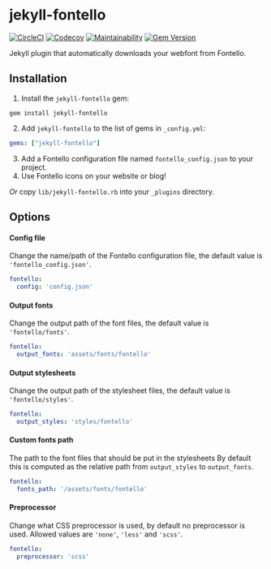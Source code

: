 # jekyll-fontello

[![CircleCI](https://circleci.com/gh/ericcornelissen/jekyll-fontello.svg?style=svg)](https://circleci.com/gh/ericcornelissen/jekyll-fontello)
[![Codecov](https://codecov.io/gh/ericcornelissen/jekyll-fontello/branch/master/graph/badge.svg)](https://codecov.io/gh/ericcornelissen/jekyll-fontello)
[![Maintainability](https://api.codeclimate.com/v1/badges/2e63e692dc90862a47ad/maintainability)](https://codeclimate.com/github/ericcornelissen/jekyll-fontello/maintainability)
[![Gem Version](https://badge.fury.io/rb/jekyll-fontello.png)](https://badge.fury.io/rb/jekyll-fontello)

Jekyll plugin that automatically downloads your webfont from Fontello.

## Installation

1. Install the `jekyll-fontello` gem:
```
gem install jekyll-fontello
```
2. Add `jekyll-fontello` to the list of gems in `_config.yml`:
```yaml
gems: ["jekyll-fontello"]
```
3. Add a Fontello configuration file named `fontello_config.json` to your project.
4. Use Fontello icons on your website or blog!

_Or_ copy `lib/jekyll-fontello.rb` into your `_plugins` directory.

## Options

#### Config file

Change the name/path of the Fontello configuration file, the default value is `'fontello_config.json'`.

```yaml
fontello:
  config: 'config.json'
```

#### Output fonts

Change the output path of the font files, the default value is `'fontello/fonts'`.

```yaml
fontello:
  output_fonts: 'assets/fonts/fontello'
```

#### Output stylesheets

Change the output path of the stylesheet files, the default value is `'fontello/styles'`.

```yaml
fontello:
  output_styles: 'styles/fontello'
```

#### Custom fonts path

The path to the font files that should be put in the stylesheets By default this is computed as the relative path from `output_styles` to `output_fonts`.

```yaml
fontello:
  fonts_path: '/assets/fonts/fontello'
```

#### Preprocessor

Change what CSS preprocessor is used, by default no preprocessor is used. Allowed values are `'none'`, `'less'` and `'scss'`.

```yaml
fontello:
  preprocessor: 'scss'
```
